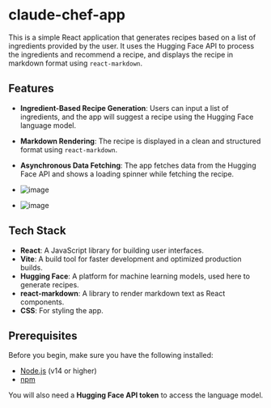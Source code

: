 ﻿# claude-chef-app
This is a simple React application that generates recipes based on a list of ingredients provided by the user. It uses the Hugging Face API to process the ingredients and recommend a recipe, and displays the recipe in markdown format using `react-markdown`.

## Features

- **Ingredient-Based Recipe Generation**: Users can input a list of ingredients, and the app will suggest a recipe using the Hugging Face language model.
- **Markdown Rendering**: The recipe is displayed in a clean and structured format using `react-markdown`.
- **Asynchronous Data Fetching**: The app fetches data from the Hugging Face API and shows a loading spinner while fetching the recipe.

- ![image](https://github.com/user-attachments/assets/69c69c0f-1e90-4260-b33a-79aedd17ab18)
- ![image](https://github.com/user-attachments/assets/cd9e99b1-4c8d-4c6f-a5db-b0c89806a8d1)



## Tech Stack

- **React**: A JavaScript library for building user interfaces.
- **Vite**: A build tool for faster development and optimized production builds.
- **Hugging Face**: A platform for machine learning models, used here to generate recipes.
- **react-markdown**: A library to render markdown text as React components.
- **CSS**: For styling the app.

## Prerequisites

Before you begin, make sure you have the following installed:

- [Node.js](https://nodejs.org/) (v14 or higher)
- [npm](https://www.npmjs.com/get-npm)

You will also need a **Hugging Face API token** to access the language model.
